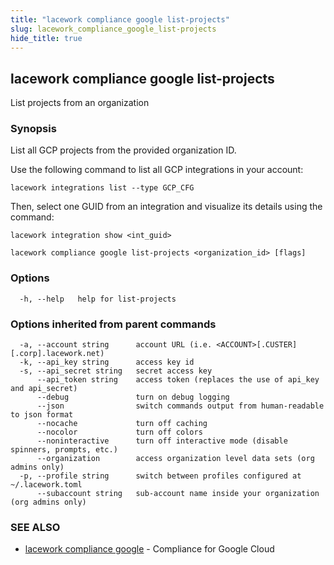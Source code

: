 ```yaml
---
title: "lacework compliance google list-projects"
slug: lacework_compliance_google_list-projects
hide_title: true
---
```


## lacework compliance google list-projects

List projects from an organization

### Synopsis

List all GCP projects from the provided organization ID.

Use the following command to list all GCP integrations in your account:

    lacework integrations list --type GCP_CFG

Then, select one GUID from an integration and visualize its details using the command:

    lacework integration show <int_guid>


```
lacework compliance google list-projects <organization_id> [flags]
```

### Options

```
  -h, --help   help for list-projects
```

### Options inherited from parent commands

```
  -a, --account string      account URL (i.e. <ACCOUNT>[.CUSTER][.corp].lacework.net)
  -k, --api_key string      access key id
  -s, --api_secret string   secret access key
      --api_token string    access token (replaces the use of api_key and api_secret)
      --debug               turn on debug logging
      --json                switch commands output from human-readable to json format
      --nocache             turn off caching
      --nocolor             turn off colors
      --noninteractive      turn off interactive mode (disable spinners, prompts, etc.)
      --organization        access organization level data sets (org admins only)
  -p, --profile string      switch between profiles configured at ~/.lacework.toml
      --subaccount string   sub-account name inside your organization (org admins only)
```

### SEE ALSO

* [lacework compliance google](lacework_compliance_google.md)	 - Compliance for Google Cloud

